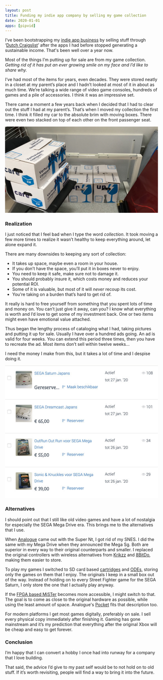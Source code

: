 ```yaml
---
layout: post
title: Funding my indie app company by selling my game collection
date: 2020-01-01
apps: [pipvid]
---
```


I’ve been bootstrapping my [indie app business](https://www.dangercove.com) by selling stuff through ‘[Dutch Craigslist](https://www.marktplaats.nl)’ after the apps I had before stopped generating a sustainable income. That's been well over a year now.

Most of the things I’m putting up for sale are from my game collection. _Getting rid of it has put an ever growing smile on my face and I’d like to share why._

I’ve had most of the items for years, even decades. They were stored neatly in a closet at my parent’s place and I hadn’t looked at most of it in about as much time. We’re talking a wide range of video game consoles, hundreds of games and a pile of accessories. I think it was an impressive set.

There came a moment a few years back when I decided that I had to clear out the stuff I had at my parent’s.  That’s when I moved my collection the first time. I think it filled my car to the absolute brim with moving boxes. There were even two stacked on top of each other on the front passenger seat.

![A photo of about five moving boxes](/assets/blog/collecting-moving-boxes.jpg)

### Realization

I just noticed that I feel bad when I type the word _collection_. It took moving a few more times to realize it wasn’t healthy to keep everything around, let alone expand it.

There are many downsides to keeping any sort of collection:
* It takes up space, maybe even a room in your house.
* If you don’t have the space, you’ll put it in boxes never to enjoy.
* You need to keep it safe, make sure not to damage it.
* You should probably insure it, which costs money and reduces your potential ROI.
* Some of it is valuable, but most of it will _never_ recoup its cost.
* You're taking on a burden that’s hard to get rid of.

It really is hard to free yourself from something that you spent lots of time and money on. You can’t just give it away, can you? I know what everything is worth and I’d love to get some of my investment back. One or two items might even have emotional value attached.

Thus began the lengthy process of cataloging what I had, taking pictures and putting it up for sale. Usually I have over a hundred ads going. An ad is valid for four weeks. You can extend this period three times, then you have to recreate the ad. Most items don’t sell within twelve weeks…

I need the money I make from this, but it takes a lot of time and I despise doing it.

![A screenshot of some of my ads on Marktplaats](/assets/blog/collecting-marktplaats-ads.jpg)

### Alternatives

I should point out that I still like old video games and have a lot of nostalgia for especially the SEGA Mega Drive era. This brings me to the alternatives that I use.

When [Analogue](https://www.analogue.co) came out with the Super Nt, I got rid of my SNES. I did the same with my Mega Drive when they announced the Mega Sg. Both are superior in every way to their original counterparts and smaller. I replaced the original controllers with wireless alternatives from [Krikzz](https://krikzz.com/store/home/52-sega-genesis-joyzz-wireless-controller.html) and [8BitDo](https://www.8bitdo.com), making them easier to store.

To play my games I switched to SD card based [cartridges](https://krikzz.com/store/home/54-sd2snes-pro.html) and [ODEs](https://gdemu.wordpress.com), storing only the games on them that I enjoy. The originals I keep in a small box out of the way. Instead of holding on to every Street Fighter game for the SEGA Saturn, I only store the one that I actually play anyway.

If the [FPGA based MiSTer](https://github.com/MiSTer-devel/Main_MiSTer/wiki) becomes more accessible, I might switch to that. The goal is to come as close to the original hardware as possible, while using the least amount of space. Analogue's [Pocket](https://www.analogue.co/pocket/) fits that description too.

For modern platforms I get most games digitally, preferably on sale. I sell every physical copy immediately after finishing it. Gaming has gone mainstream and it’s my prediction that everything after the original Xbox will be cheap and easy to get forever.


### Conclusion

I’m happy that I can convert a hobby I once had into runway for a company that I love building.

That said, the advice I’d give to my past self would be to not hold on to old stuff. If it’s worth revisiting, people will find a way to bring it into the future.
